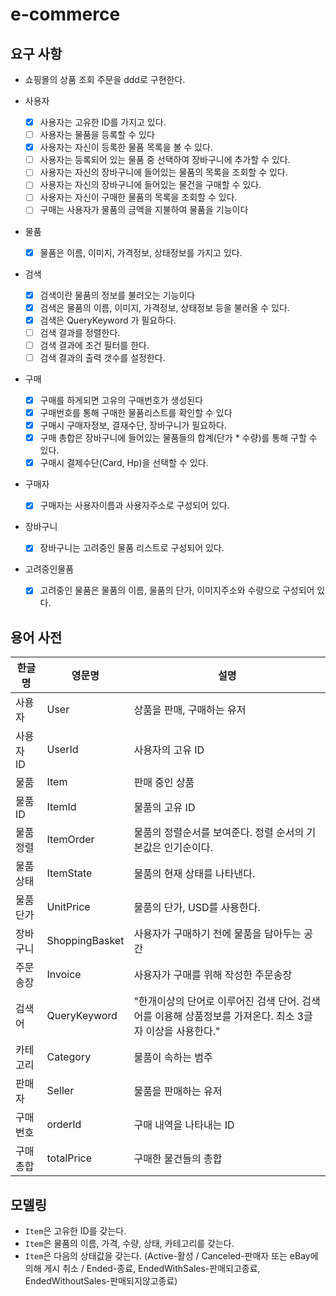 # e-commerce

## 요구 사항
- 쇼핑몰의 상품 조회 주문을 ddd로 구현한다.

- 사용자
    - [X]  사용자는 고유한 ID를 가지고 있다.
    - [ ]  사용자는 물품을 등록할 수 있다
    - [X]  사용자는 자신이 등록한 물품 목록을 볼 수 있다.
    - [ ]  사용자는 등록되어 있는 물품 중 선택하여 장바구니에 추가할 수 있다.
    - [ ]  사용자는 자신의 장바구니에 들어있는 물품의 목록을 조회할 수 있다.    
    - [ ]  사용자는 자신의 장바구니에 들어있는 물건을 구매할 수 있다.
    - [ ]  사용자는 자신이 구매한 물품의 목록을 조회할 수 있다.
    - [ ]  구매는 사용자가 물품의 금액을 지불하여 물품을 기능이다  
    
- 물품
    - [X]  물품은 이름, 이미지, 가격정보, 상태정보를 가지고 있다.       
    
- 검색
    - [X]  검색이란 물품의 정보를 불러오는 기능이다
    - [X]  검색은 물품의 이름, 이미지, 가격정보, 상태정보 등을 불러올 수 있다.
    - [X]  검색은 QueryKeyword 가 필요하다.
    - [ ]  검색 결과를 정렬한다.
    - [ ]  검색 결과에 조건 필터를 한다.
    - [ ]  검색 결과의 출력 갯수를 설정한다.
    
- 구매
    - [X] 구매를 하게되면 고유의 구매번호가 생성된다
    - [X] 구매번호를 통해 구매한 물품리스트를 확인할 수 있다
    - [X] 구매시 구매자정보, 결재수단, 장바구니가 필요하다.
    - [X] 구매 총합은 장바구니에 들어있는 물품들의 합계(단가 * 수량)를 통해 구할 수 있다. 
    - [X] 구매시 결제수단(Card, Hp)을 선택할 수 있다.
    
- 구매자
    - [X] 구매자는 사용자이름과 사용자주소로 구성되어 있다.

- 장바구니
    - [X] 장바구니는 고려중인 물품 리스트로 구성되어 있다.

- 고려중인물품
    - [X] 고려중인 물품은 물품의 이름, 물품의 단가, 이미지주소와 수량으로 구성되어 있다.

## 용어 사전

| 한글명 | 영문명 | 설명  |
| --- | --- | --- |
| 사용자 | User | 상품을 판매, 구매하는 유저 |
| 사용자 ID | UserId | 사용자의 고유 ID |
| 물품 | Item | 판매 중인 상품 |
| 물품 ID | ItemId | 물품의 고유 ID |
| 물품 정렬 | ItemOrder | 물품의 정렬순서를 보여준다. 정렬 순서의 기본값은 인기순이다. |
| 물품 상태 | ItemState | 물품의 현재 상태를 나타낸다. |
| 물품 단가 | UnitPrice | 물품의 단가, USD를 사용한다. |
| 장바구니 | ShoppingBasket | 사용자가 구매하기 전에 물품을 담아두는 공간 |
| 주문송장 | Invoice | 사용자가 구매를 위해 작성한 주문송장 |
| 검색어 | QueryKeyword | "한개이상의 단어로 이루어진 검색 단어. 검색어를 이용해 상품정보를 가져온다. 최소 3글자 이상을 사용한다." |
| 카테고리 | Category | 물품이 속하는 범주 |
| 판매자 | Seller | 물품을 판매하는 유저 |
| 구매번호 | orderId | 구매 내역을 나타내는 ID |
| 구매총합 | totalPrice | 구매한 물건들의 총합 |


## 모델링
- `Item`은 고유한 ID를 갖는다.
- `Item`은 물품의 이름, 가격, 수량, 상태, 카테고리를 갖는다.
- `Item`은 다음의 상태값을 갖는다. (Active-활성 / Canceled-판매자 또는 eBay에 의해 게시 취소 / Ended-종료, EndedWithSales-판매되고종료, EndedWithoutSales-판매되지않고종료)